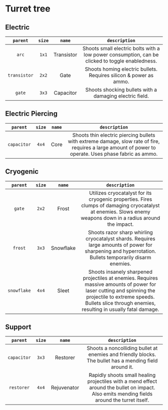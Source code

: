 # Turret tree

## Electric
|`parent`|`size`|`name`|`description`|
|:-:|:-:|:-:|:-:|
`arc`|`1x1`|Transistor|Shoots small electric bolts with a low power consumption, can be clicked to toggle enabledness.
`transistor`|`2x2`|Gate|Shoots homing electric bullets. Requires silicon & power as ammo.
`gate`|`3x3`|Capacitor|Shoots shocking bullets with a damaging electric field.

## Electric Piercing
|`parent`|`size`|`name`|`description`|
|:-:|:-:|:-:|:-:|
`capacitor`|`4x4`|Core|Shoots thin electric piercing bullets with extreme damage, slow rate of fire, requires a large amount of power to operate. Uses phase fabric as ammo.

## Cryogenic
|`parent`|`size`|`name`|`description`|
|:-:|:-:|:-:|:-:|
`gate`|`2x2`|Frost|Utilizes cryocatalyst for its cryogenic properties. Fires clumps of damaging cryocatalyst at enemies. Slows enemy weapons down in a radius around the impact.
`frost`|`3x3`|Snowflake|Shoots razor sharp whirling cryocatalyst shards. Requires large amounts of power for sharpening and hyperrotation. Bullets temporarily disarm enemies.
`snowflake`|`4x4`|Sleet|Shoots insanely sharpened projectiles at enemies. Requires massive amounts of power for laser cutting and spinning the projectile to extreme speeds. Bullets slice through enemies, resulting in usually fatal damage.

## Support
|`parent`|`size`|`name`|`description`|
|:-:|:-:|:-:|:-:|
`capacitor`|`3x3`|Restorer|Shoots a noncolliding bullet at enemies and friendly blocks. The bullet has a mending field around it.
`restorer`|`4x4`|Rejuvenator|Rapidly shoots small healing projectiles with a mend effect around the bullet on impact.  Also emits mending fields around the turret itself.